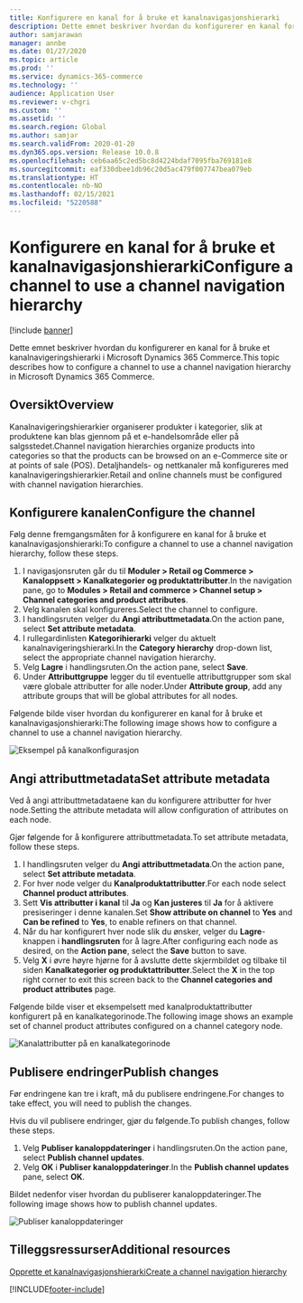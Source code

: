 ```yaml
---
title: Konfigurere en kanal for å bruke et kanalnavigasjonshierarki
description: Dette emnet beskriver hvordan du konfigurerer en kanal for å bruke et kanalnavigeringshierarki i Microsoft Dynamics 365 Commerce.
author: samjarawan
manager: annbe
ms.date: 01/27/2020
ms.topic: article
ms.prod: ''
ms.service: dynamics-365-commerce
ms.technology: ''
audience: Application User
ms.reviewer: v-chgri
ms.custom: ''
ms.assetid: ''
ms.search.region: Global
ms.author: samjar
ms.search.validFrom: 2020-01-20
ms.dyn365.ops.version: Release 10.0.8
ms.openlocfilehash: ceb6aa65c2ed5bc8d4224bdaf7095fba769181e8
ms.sourcegitcommit: eaf330dbee1db96c20d5ac479f007747bea079eb
ms.translationtype: HT
ms.contentlocale: nb-NO
ms.lasthandoff: 02/15/2021
ms.locfileid: "5220588"
---
```

# <a name="configure-a-channel-to-use-a-channel-navigation-hierarchy"></a><span data-ttu-id="04c69-103">Konfigurere en kanal for å bruke et kanalnavigasjonshierarki</span><span class="sxs-lookup"><span data-stu-id="04c69-103">Configure a channel to use a channel navigation hierarchy</span></span>


[!include [banner](includes/banner.md)]

<span data-ttu-id="04c69-104">Dette emnet beskriver hvordan du konfigurerer en kanal for å bruke et kanalnavigeringshierarki i Microsoft Dynamics 365 Commerce.</span><span class="sxs-lookup"><span data-stu-id="04c69-104">This topic describes how to configure a channel to use a channel navigation hierarchy in Microsoft Dynamics 365 Commerce.</span></span>

## <a name="overview"></a><span data-ttu-id="04c69-105">Oversikt</span><span class="sxs-lookup"><span data-stu-id="04c69-105">Overview</span></span>

<span data-ttu-id="04c69-106">Kanalnavigeringshierarkier organiserer produkter i kategorier, slik at produktene kan blas gjennom på et e-handelsområde eller på salgsstedet.</span><span class="sxs-lookup"><span data-stu-id="04c69-106">Channel navigation hierarchies organize products into categories so that the products can be browsed on an e-Commerce site or at points of sale (POS).</span></span> <span data-ttu-id="04c69-107">Detaljhandels- og nettkanaler må konfigureres med kanalnavigeringshierarkier.</span><span class="sxs-lookup"><span data-stu-id="04c69-107">Retail and online channels must be configured with channel navigation hierarchies.</span></span>

## <a name="configure-the-channel"></a><span data-ttu-id="04c69-108">Konfigurere kanalen</span><span class="sxs-lookup"><span data-stu-id="04c69-108">Configure the channel</span></span>

<span data-ttu-id="04c69-109">Følg denne fremgangsmåten for å konfigurere en kanal for å bruke et kanalnavigasjonshierarki:</span><span class="sxs-lookup"><span data-stu-id="04c69-109">To configure a channel to use a channel navigation hierarchy, follow these steps.</span></span>

1. <span data-ttu-id="04c69-110">I navigasjonsruten går du til **Moduler \> Retail og Commerce \> Kanaloppsett \> Kanalkategorier og produktattributter**.</span><span class="sxs-lookup"><span data-stu-id="04c69-110">In the navigation pane, go to **Modules \> Retail and commerce \> Channel setup \> Channel categories and product attributes**.</span></span>
1. <span data-ttu-id="04c69-111">Velg kanalen skal konfigureres.</span><span class="sxs-lookup"><span data-stu-id="04c69-111">Select the channel to configure.</span></span>
1. <span data-ttu-id="04c69-112">I handlingsruten velger du **Angi attributtmetadata**.</span><span class="sxs-lookup"><span data-stu-id="04c69-112">On the action pane, select **Set attribute metadata**.</span></span>
1. <span data-ttu-id="04c69-113">I rullegardinlisten **Kategorihierarki** velger du aktuelt kanalnavigeringshierarki.</span><span class="sxs-lookup"><span data-stu-id="04c69-113">In the **Category hierarchy** drop-down list, select the appropriate channel navigation hierarchy.</span></span>
1. <span data-ttu-id="04c69-114">Velg **Lagre** i handlingsruten.</span><span class="sxs-lookup"><span data-stu-id="04c69-114">On the action pane, select **Save**.</span></span>
1. <span data-ttu-id="04c69-115">Under **Attributtgruppe** legger du til eventuelle attributtgrupper som skal være globale attributter for alle noder.</span><span class="sxs-lookup"><span data-stu-id="04c69-115">Under **Attribute group**, add any attribute groups that will be global attributes for all nodes.</span></span>

<span data-ttu-id="04c69-116">Følgende bilde viser hvordan du konfigurerer en kanal for å bruke et kanalnavigasjonshierarki:</span><span class="sxs-lookup"><span data-stu-id="04c69-116">The following image shows how to configure a channel to use a channel navigation hierarchy.</span></span>

![Eksempel på kanalkonfigurasjon](media/configure-channel-hierarchy-1.png)

## <a name="set-attribute-metadata"></a><span data-ttu-id="04c69-118">Angi attributtmetadata</span><span class="sxs-lookup"><span data-stu-id="04c69-118">Set attribute metadata</span></span>

<span data-ttu-id="04c69-119">Ved å angi attributtmetadataene kan du konfigurere attributter for hver node.</span><span class="sxs-lookup"><span data-stu-id="04c69-119">Setting the attribute metadata will allow configuration of attributes on each node.</span></span>

<span data-ttu-id="04c69-120">Gjør følgende for å konfigurere attributtmetadata.</span><span class="sxs-lookup"><span data-stu-id="04c69-120">To set attribute metadata, follow these steps.</span></span>

1. <span data-ttu-id="04c69-121">I handlingsruten velger du **Angi attributtmetadata**.</span><span class="sxs-lookup"><span data-stu-id="04c69-121">On the action pane, select **Set attribute metadata**.</span></span>
1. <span data-ttu-id="04c69-122">For hver node velger du **Kanalproduktattributter**.</span><span class="sxs-lookup"><span data-stu-id="04c69-122">For each node select **Channel product attributes**.</span></span>
1. <span data-ttu-id="04c69-123">Sett **Vis attributter i kanal** til **Ja** og **Kan justeres** til **Ja** for å aktivere presiseringer i denne kanalen.</span><span class="sxs-lookup"><span data-stu-id="04c69-123">Set **Show attribute on channel** to **Yes** and **Can be refined** to **Yes**, to enable refiners on that channel.</span></span>
1. <span data-ttu-id="04c69-124">Når du har konfigurert hver node slik du ønsker, velger du **Lagre**-knappen i **handlingsruten** for å lagre.</span><span class="sxs-lookup"><span data-stu-id="04c69-124">After configuring each node as desired, on the **Action pane**, select the **Save** button to save.</span></span>
1. <span data-ttu-id="04c69-125">Velg **X** i øvre høyre hjørne for å avslutte dette skjermbildet og tilbake til siden **Kanalkategorier og produktattributter**.</span><span class="sxs-lookup"><span data-stu-id="04c69-125">Select the **X** in the top right corner to exit this screen back to the **Channel categories and product attributes** page.</span></span>

<span data-ttu-id="04c69-126">Følgende bilde viser et eksempelsett med kanalproduktattributter konfigurert på en kanalkategorinode.</span><span class="sxs-lookup"><span data-stu-id="04c69-126">The following image shows an example set of channel product attributes configured on a channel category node.</span></span>

![Kanalattributter på en kanalkategorinode](media/configure-channel-hierarchy-2.png)

## <a name="publish-changes"></a><span data-ttu-id="04c69-128">Publisere endringer</span><span class="sxs-lookup"><span data-stu-id="04c69-128">Publish changes</span></span>

<span data-ttu-id="04c69-129">Før endringene kan tre i kraft, må du publisere endringene.</span><span class="sxs-lookup"><span data-stu-id="04c69-129">For changes to take effect, you will need to publish the changes.</span></span>

<span data-ttu-id="04c69-130">Hvis du vil publisere endringer, gjør du følgende.</span><span class="sxs-lookup"><span data-stu-id="04c69-130">To publish changes, follow these steps.</span></span>

1. <span data-ttu-id="04c69-131">Velg **Publiser kanaloppdateringer** i handlingsruten.</span><span class="sxs-lookup"><span data-stu-id="04c69-131">On the action pane, select **Publish channel updates**.</span></span>
1. <span data-ttu-id="04c69-132">Velg **OK** i **Publiser kanaloppdateringer**.</span><span class="sxs-lookup"><span data-stu-id="04c69-132">In the **Publish channel updates** pane, select **OK**.</span></span>

<span data-ttu-id="04c69-133">Bildet nedenfor viser hvordan du publiserer kanaloppdateringer.</span><span class="sxs-lookup"><span data-stu-id="04c69-133">The following image shows how to publish channel updates.</span></span>

![Publiser kanaloppdateringer](media/configure-channel-hierarchy-3.png)

## <a name="additional-resources"></a><span data-ttu-id="04c69-135">Tilleggsressurser</span><span class="sxs-lookup"><span data-stu-id="04c69-135">Additional resources</span></span>

[<span data-ttu-id="04c69-136">Opprette et kanalnavigasjonshierarki</span><span class="sxs-lookup"><span data-stu-id="04c69-136">Create a channel navigation hierarchy</span></span>](create-channel-hierarchy.md)




[!INCLUDE[footer-include](../includes/footer-banner.md)]